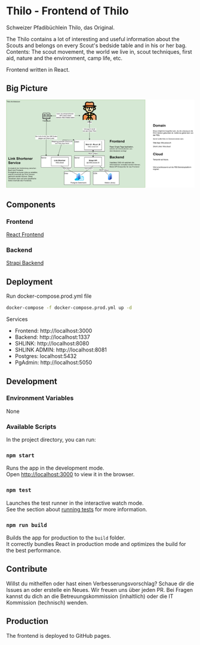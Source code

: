 # Thilo - Frontend of Thilo
Schweizer Pfadibüchlein Thilo, das Original.

The Thilo contains a lot of interesting and useful information about the Scouts and belongs on every Scout's bedside table and in his or her bag. Contents: The scout movement, the world we live in, scout techniques, first aid, nature and the environment, camp life, etc.

Frontend written in React.

## Big Picture
![Architecture](./documentation/TechStack.png)

## Components
### Frontend
[React Frontend](https://github.com/scout-ch/thilo/tree/master/src)

### Backend
[Strapi Backend](https://github.com/scout-ch/thilo-api)

## Deployment
Run docker-compose.prod.yml file

```bash
docker-compose -f docker-compose.prod.yml up -d
```

Services
- Frontend: http://localhost:3000
- Backend: http://localhost:1337
- SHLINK: http://localhost:8080
- SHLINK ADMIN: http://localhost:8081
- Postgres: localhost:5432
- PgAdmin: http://localhost:5050

## Development
### Environment Variables
None

### Available Scripts
In the project directory, you can run:

### `npm start`
Runs the app in the development mode.\
Open [http://localhost:3000](http://localhost:3000) to view it in the browser.

### `npm test`

Launches the test runner in the interactive watch mode.\
See the section about [running tests](https://facebook.github.io/create-react-app/docs/running-tests) for more information.

### `npm run build`
Builds the app for production to the `build` folder.\
It correctly bundles React in production mode and optimizes the build for the best performance.

## Contribute
Willst du mithelfen oder hast einen Verbesserungsvorschlag?
Schaue dir die Issues an oder erstelle ein Neues.
Wir freuen uns über jeden PR.
Bei Fragen kannst du dich an die Betreuungskommission (inhaltlich) oder die IT Kommission (technisch) wenden.

## Production
The frontend is deployed to GitHub pages.
